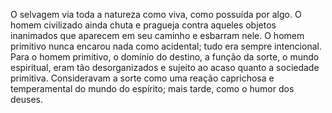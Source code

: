 ﻿O selvagem via toda a natureza como viva, como possuída por algo. O homem civilizado ainda chuta e pragueja contra aqueles objetos inanimados que aparecem em seu caminho e esbarram nele. O homem primitivo nunca encarou nada como acidental; tudo era sempre intencional. Para o homem primitivo, o domínio do destino, a função da sorte, o mundo espiritual, eram tão desorganizados e sujeito ao acaso quanto a sociedade primitiva. Consideravam a sorte como uma reação caprichosa e temperamental do mundo do espírito; mais tarde, como o humor dos deuses.